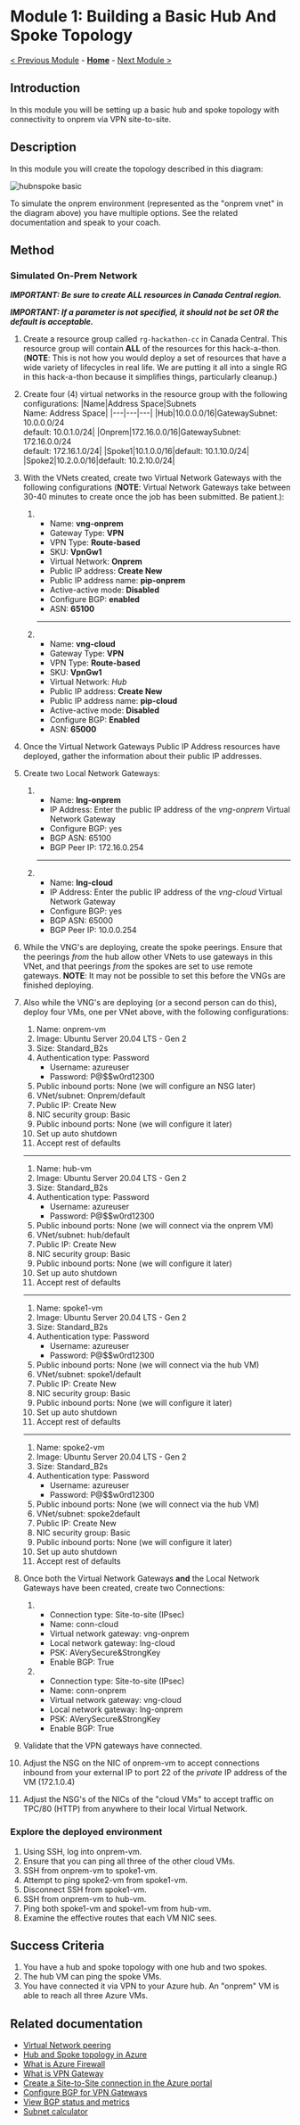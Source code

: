 # Module 1: Building a Basic Hub And Spoke Topology

[< Previous Module](./00-Prereqs.md) - **[Home](../README.md)** - [Next Module >](./02-AzFW.md)

## Introduction

In this module you will be setting up a basic hub and spoke topology with connectivity to onprem via VPN site-to-site.

## Description

In this module you will create the topology described in this diagram:

![hubnspoke basic](media/nofw.png)

To simulate the onprem environment (represented as the "onprem vnet" in the diagram above) you have multiple options. See the related documentation and speak to your coach.

## Method

### Simulated On-Prem Network

**_IMPORTANT: Be sure to create ALL resources in Canada Central region._**

**_IMPORTANT: If a parameter is not specified, it should not be set OR the default is acceptable._**

1. Create a resource group called `rg-hackathon-cc` in Canada Central. This resource group will contain **ALL** of the resources for this hack-a-thon. (**NOTE**: This is not how you would deploy a set of resources that have a wide variety of lifecycles in real life. We are putting it all into a single RG in this hack-a-thon because it simplifies things, particularly cleanup.)

1. Create four (4) virtual networks in the resource group with the following configurations:
   |Name|Address Space|Subnets<br>Name: Address Space|
   |---|---|---|
   |Hub|10.0.0.0/16|GatewaySubnet: 10.0.0.0/24 <br>default: 10.0.1.0/24|
   |Onprem|172.16.0.0/16|GatewaySubnet: 172.16.0.0/24 <br>default: 172.16.1.0/24|
   |Spoke1|10.1.0.0/16|default: 10.1.10.0/24|
   |Spoke2|10.2.0.0/16|default: 10.2.10.0/24|
1. With the VNets created, create two Virtual Network Gateways with the following configurations (**NOTE**: Virtual Network Gateways take between 30-40 minutes to create once the job has been submitted. Be patient.):
   1. - Name: **vng-onprem**
      - Gateway Type: **VPN**
      - VPN Type: **Route-based**
      - SKU: **VpnGw1**
      - Virtual Network: **Onprem**
      - Public IP address: **Create New**
      - Public IP address name: **pip-onprem**
      - Active-active mode: **Disabled**
      - Configure BGP: **enabled**
      - ASN: **65100**
      ***
   1. - Name: **vng-cloud**
      - Gateway Type: **VPN**
      - VPN Type: **Route-based**
      - SKU: **VpnGw1**
      - Virtual Network: _Hub_
      - Public IP address: **Create New**
      - Public IP address name: **pip-cloud**
      - Active-active mode: **Disabled**
      - Configure BGP: **Enabled**
      - ASN: **65000**
1. Once the Virtual Network Gateways Public IP Address resources have deployed, gather the information about their public IP addresses.
1. Create two Local Network Gateways:
   1. - Name: **lng-onprem**
      - IP Address: Enter the public IP address of the _vng-onprem_ Virtual Network Gateway
      - Configure BGP: yes
      - BGP ASN: 65100
      - BGP Peer IP: 172.16.0.254
      ***
   1. - Name: **lng-cloud**
      - IP Address: Enter the public IP address of the _vng-cloud_ Virtual Network Gateway
      - Configure BGP: yes
      - BGP ASN: 65000
      - BGP Peer IP: 10.0.0.254
1. While the VNG's are deploying, create the spoke peerings. Ensure that the peerings _from_ the hub allow other VNets to use gateways in this VNet, and that peerings _from_ the spokes are set to use remote gateways. **NOTE**: It may not be possible to set this before the VNGs are finished deploying.
1. Also while the VNG's are deploying (or a second person can do this), deploy four VMs, one per VNet above, with the following configurations:
   1. Name: onprem-vm
   1. Image: Ubuntu Server 20.04 LTS - Gen 2
   1. Size: Standard_B2s
   1. Authentication type: Password
      - Username: azureuser
      - Password: P@$$w0rd12300
   1. Public inbound ports: None (we will configure an NSG later)
   1. VNet/subnet: Onprem/default
   1. Public IP: Create New
   1. NIC security group: Basic
   1. Public inbound ports: None (we will configure it later)
   1. Set up auto shutdown
   1. Accept rest of defaults
   ***
   1. Name: hub-vm
   1. Image: Ubuntu Server 20.04 LTS - Gen 2
   1. Size: Standard_B2s
   1. Authentication type: Password
      - Username: azureuser
      - Password: P@$$w0rd12300
   1. Public inbound ports: None (we will connect via the onprem VM)
   1. VNet/subnet: hub/default
   1. Public IP: Create New
   1. NIC security group: Basic
   1. Public inbound ports: None (we will configure it later)
   1. Set up auto shutdown
   1. Accept rest of defaults
   ***
   1. Name: spoke1-vm
   1. Image: Ubuntu Server 20.04 LTS - Gen 2
   1. Size: Standard_B2s
   1. Authentication type: Password
      - Username: azureuser
      - Password: P@$$w0rd12300
   1. Public inbound ports: None (we will connect via the hub VM)
   1. VNet/subnet: spoke1/default
   1. Public IP: Create New
   1. NIC security group: Basic
   1. Public inbound ports: None (we will configure it later)
   1. Set up auto shutdown
   1. Accept rest of defaults
   ***
   1. Name: spoke2-vm
   1. Image: Ubuntu Server 20.04 LTS - Gen 2
   1. Size: Standard_B2s
   1. Authentication type: Password
      - Username: azureuser
      - Password: P@$$w0rd12300
   1. Public inbound ports: None (we will connect via the hub VM)
   1. VNet/subnet: spoke2default
   1. Public IP: Create New
   1. NIC security group: Basic
   1. Public inbound ports: None (we will configure it later)
   1. Set up auto shutdown
   1. Accept rest of defaults
1. Once both the Virtual Network Gateways **and** the Local Network Gateways have been created, create two Connections:
   1. - Connection type: Site-to-site (IPsec)
      - Name: conn-cloud
      - Virtual network gateway: vng-onprem
      - Local network gateway: lng-cloud
      - PSK: AVerySecure&StrongKey
      - Enable BGP: True
   1. - Connection type: Site-to-site (IPsec)
      - Name: conn-onprem
      - Virtual network gateway: vng-cloud
      - Local network gateway: lng-onprem
      - PSK: AVerySecure&StrongKey
      - Enable BGP: True
1. Validate that the VPN gateways have connected.
1. Adjust the NSG on the NIC of onprem-vm to accept connections inbound from your external IP to port 22 of the _private_ IP address of the VM (172.1.0.4)
1. Adjust the NSG's of the NICs of the "cloud VMs" to accept traffic on TPC/80 (HTTP) from anywhere to their local Virtual Network.

### Explore the deployed environment

1. Using SSH, log into onprem-vm.
1. Ensure that you can ping all three of the other cloud VMs.
1. SSH from onprem-vm to spoke1-vm.
1. Attempt to ping spoke2-vm from spoke1-vm.
1. Disconnect SSH from spoke1-vm.
1. SSH from onprem-vm to hub-vm.
1. Ping both spoke1-vm and spoke1-vm from hub-vm.
1. Examine the effective routes that each VM NIC sees.

## Success Criteria

1. You have a hub and spoke topology with one hub and two spokes.
1. The hub VM can ping the spoke VMs.
1. You have connected it via VPN to your Azure hub. An "onprem" VM is able to reach all three Azure VMs.

## Related documentation

- [Virtual Network peering](https://docs.microsoft.com/azure/virtual-network/virtual-network-peering-overview)
- [Hub and Spoke topology in Azure](https://docs.microsoft.com/azure/architecture/reference-architectures/hybrid-networking/hub-spoke)
- [What is Azure Firewall](https://docs.microsoft.com/azure/firewall/overview)
- [What is VPN Gateway](https://docs.microsoft.com/azure/vpn-gateway/vpn-gateway-about-vpngateways)
- [Create a Site-to-Site connection in the Azure portal](https://docs.microsoft.com/azure/vpn-gateway/vpn-gateway-howto-site-to-site-resource-manager-portal)
- [Configure BGP for VPN Gateways](https://docs.microsoft.com/en-us/azure/vpn-gateway/bgp-howto)
- [View BGP status and metrics](https://docs.microsoft.com/en-us/azure/vpn-gateway/bgp-diagnostics)
- [Subnet calculator](https://www.davidc.net/sites/default/subnets/subnets.html)
